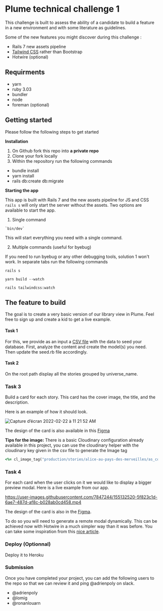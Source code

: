 # Plume technical challenge 1

This challenge is built to assess the ability of a candidate to build a feature in a new environment and with some literature as guidelines.

Some of the new features you might discover during this challenge :
- Rails 7 new assets pipeline
- [Tailwind CSS](https://tailwindcss.com) rather than Bootstrap
- Hotwire (optional)

## Requirments

- yarn
- ruby 3.03
- bundler
- node
- foreman (optional)

## Getting started 

Please follow the following steps to get started

**Installation**

1. On Github fork this repo into **a private repo**
2. Clone your fork locally
3. Within the repository run the following commands
  - bundle install
  - yarn install
  - rails db:create db:migrate

**Starting the app**

This app is built with Rails 7 and the new assets pipeline for JS and CSS `rails s` will only start the server without the assets. Two options are available to start the app.

1. Single command

```
`bin/dev`
```

This will start everything you need with a single command.

2. Multiple commands (useful for byebug)

If you need to run byebug or any other debugging tools, solution 1 won't work. In separate tabs run the following commands

```
rails s
```

```
yarn build --watch
```

``` 
rails tailwindcss:watch
```

## The feature to build

The goal is to create a very basic version of our library view in Plume. Feel free to sign up and create a kid to get a live example.

#### Task 1

For this, we provide as an input a [CSV file](https://github.com/plume-app/challenge-1/blob/main/db/seed.csv) with the data to seed your database. First, analyze the content and create the model(s) you need. Then update the seed.rb file accordingly.


#### Task 2

On the root path display all the stories grouped by universe_name. 

### Task 3

Build a card for each story. This card has the cover image, the title, and the description.

Here is an example of how it should look.

![Capture d’écran 2022-02-22 à 11 21 52 AM](https://user-images.githubusercontent.com/7847244/155131557-20d88995-5e8c-44d5-a848-6285ebef108c.jpg)


The design of the card is also available in this [Figma](https://www.figma.com/file/vsgnaKqwrg7KK5OZGbgLcl/Untitled?node-id=0%3A1) 

**Tips for the image:** 
There is a basic Cloudinary configuration already available in this project, you can use the cloudinary helper with the cloudinary key given in the csv file to generate the Image tag

```ruby
<%= cl_image_tag("production/stories/alice-au-pays-des-merveilles/as_cover/r6v62fvq8bokh6ivb358hia4bsbf") %>
```

### Task 4

For each card when the user clicks on it we would like to display a bigger preview modal. Here is a live example from our app.

https://user-images.githubusercontent.com/7847244/155132520-5f823c1d-6ae7-487d-af8c-b028ab0cd458.mp4

The design of the card is also in the [Figma](https://www.figma.com/file/vsgnaKqwrg7KK5OZGbgLcl/Untitled?node-id=0%3A1).

To do so you will need to generate a remote modal dynamically. This can be achieved now with Hotwire in a much simpler way than it was before. You can take some inspiration from this [nice article](https://www.bearer.com/blog/how-to-build-modals-with-hotwire-turbo-frames-stimulusjs).


### Deploy (Optionnal)

Deploy it to Heroku


### Submission

Once you have completed your project, you can add the following users to the repo so that we can review it and ping @adrienpoly on slack.

- @adrienpoly
- @lomig
- @ronanlouarn
